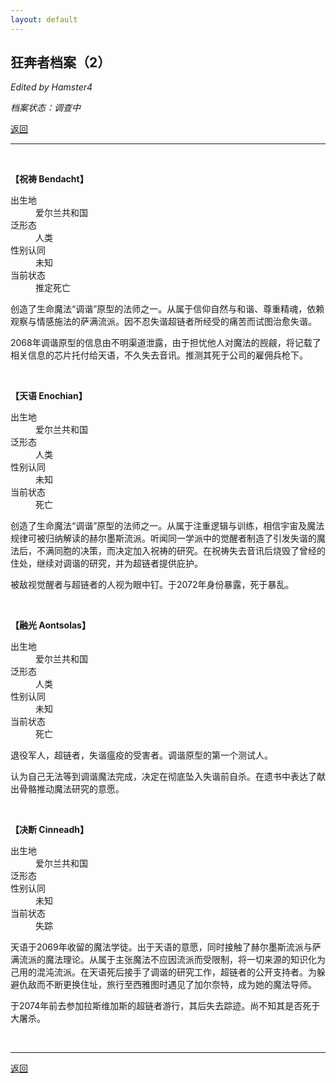 ```yaml
---
layout: default
---
```


## 狂奔者档案（2）

_Edited by Hamster4_

_档案状态：调查中_

[返回](../)

* * *

<br />

**【祝祷 Bendacht】**

<dl>
<dt>出生地</dt>
<dd>爱尔兰共和国</dd>
<dt>泛形态</dt>
<dd>人类</dd>
<dt>性别认同</dt>
<dd>未知</dd>
<dt>当前状态</dt>
<dd>推定死亡</dd>
</dl>

创造了生命魔法“调谐”原型的法师之一。从属于信仰自然与和谐、尊重精魂，依赖观察与情感施法的萨满流派。因不忍失谐超链者所经受的痛苦而试图治愈失谐。

2068年调谐原型的信息由不明渠道泄露，由于担忧他人对魔法的觊觎，将记载了相关信息的芯片托付给天语，不久失去音讯。推测其死于公司的雇佣兵枪下。

<br />

**【天语 Enochian】**

<dl>
<dt>出生地</dt>
<dd>爱尔兰共和国</dd>
<dt>泛形态</dt>
<dd>人类</dd>
<dt>性别认同</dt>
<dd>未知</dd>
<dt>当前状态</dt>
<dd>死亡</dd>
</dl>

创造了生命魔法“调谐”原型的法师之一。从属于注重逻辑与训练，相信宇宙及魔法规律可被归纳解读的赫尔墨斯流派。听闻同一学派中的觉醒者制造了引发失谐的魔法后，不满同胞的决策，而决定加入祝祷的研究。在祝祷失去音讯后烧毁了曾经的住处，继续对调谐的研究，并为超链者提供庇护。

被敌视觉醒者与超链者的人视为眼中钉。于2072年身份暴露，死于暴乱。

<br />

**【融光 Aontsolas】**

<dl>
<dt>出生地</dt>
<dd>爱尔兰共和国</dd>
<dt>泛形态</dt>
<dd>人类</dd>
<dt>性别认同</dt>
<dd>未知</dd>
<dt>当前状态</dt>
<dd>死亡</dd>
</dl>

退役军人，超链者，失谐瘟疫的受害者。调谐原型的第一个测试人。

认为自己无法等到调谐魔法完成，决定在彻底坠入失谐前自杀。在遗书中表达了献出骨骼推动魔法研究的意愿。

<br />

**【决断 Cinneadh】**

<dl>
<dt>出生地</dt>
<dd>爱尔兰共和国</dd>
<dt>泛形态</dt>
<dd></dd>
<dt>性别认同</dt>
<dd>未知</dd>
<dt>当前状态</dt>
<dd>失踪</dd>
</dl>

天语于2069年收留的魔法学徒。出于天语的意愿，同时接触了赫尔墨斯流派与萨满流派的魔法理论。从属于主张魔法不应因流派而受限制，将一切来源的知识化为己用的混沌流派。在天语死后接手了调谐的研究工作，超链者的公开支持者。为躲避仇敌而不断更换住址，旅行至西雅图时遇见了加尔奈特，成为她的魔法导师。

于2074年前去参加拉斯维加斯的超链者游行，其后失去踪迹。尚不知其是否死于大屠杀。

<br />

* * *

[返回](../)

<br />
